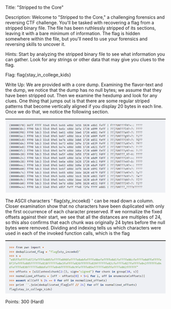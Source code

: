 Title: "Stripped to the Core"

Description: Welcome to "Stripped to the Core," a challenging forensics and reversing CTF challenge. You'll be tasked with recovering a flag from a stripped binary file. The file has been ruthlessly stripped of its sections, leaving it with a bare minimum of information. The flag is hidden somewhere within the file, but you'll need to use your forensics and reversing skills to uncover it.

Hints:
Start by analyzing the stripped binary file to see what information you can gather.
Look for any strings or other data that may give you clues to the flag.

Flag: flag{stay_in_college_kids}

Write Up:
We are provided with a core dump. Examining the flavor-text and the dump, we notice that the dump has no null bytes; we assume that they have been stripped out.
Then we examine the hexdump and look for any clues. One thing that jumps out is that there are some regular striped patterns that become vertically aligned if you display 20 bytes in each line. Once we do that, we notice the following section.

![localImage](./image.png)

The ASCII characters ' flag{sty_incoekd} '  can be read down a column. Closer examination show that no characters have been duplicated with only the first occurrence of each character preserved.
If we normalize the fixed offsets against their start, we see that all the distances are multiples of 24, so this also confirms that each chunk was originally 24 bytes before the null bytes were removed.
Dividing and indexing tells us which characters were used in each of the invoked function calls, which is the flag

![localImage](./image1.png)


Points: 300 (Hard)